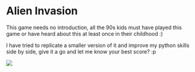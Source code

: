 # Alien Invasion

This game needs no introduction, all the 90s kids must have played this game or have heard about this at least once in their childhood :)

I have tried to replicate a smaller version of it and improve my python skills side by side, give it a go and let me know your best score? :p 

![](images/Game_Demo.gif)
